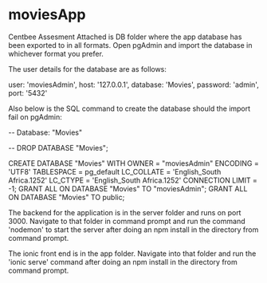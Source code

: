 # moviesApp
Centbee Assesment
Attached is DB folder where the app database has been exported to in all formats. Open pgAdmin and import the database 
in whichever format you prefer.

The user details for the database are as follows:

user: 'moviesAdmin',
host: '127.0.0.1',
database: 'Movies',
password: 'admin',
port: '5432'

Also below is the SQL command to create the database should the import fail on pgAdmin:

-- Database: "Movies"

-- DROP DATABASE "Movies";

CREATE DATABASE "Movies"
  WITH OWNER = "moviesAdmin"
       ENCODING = 'UTF8'
       TABLESPACE = pg_default
       LC_COLLATE = 'English_South Africa.1252'
       LC_CTYPE = 'English_South Africa.1252'
       CONNECTION LIMIT = -1;
GRANT ALL ON DATABASE "Movies" TO "moviesAdmin";
GRANT ALL ON DATABASE "Movies" TO public;

The backend for the application is in the server folder and runs on port 3000. Navigate to that folder in command prompt and run the 
command 'nodemon' to start the server after doing an npm install in the directory from command prompt.

The ionic front end is in the app folder. Navigate into that folder and run the 'ionic serve' command after doing an npm install in the directory from command prompt.
